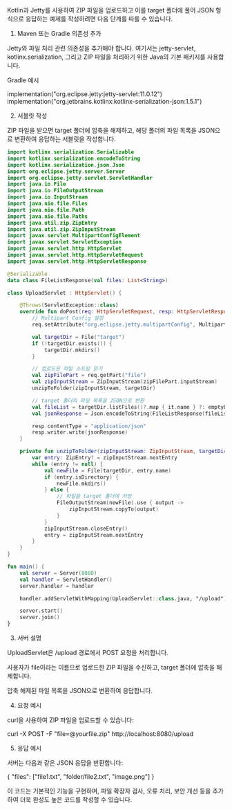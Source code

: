 Kotlin과 Jetty를 사용하여 ZIP 파일을 업로드하고 이를 target 폴더에 풀어 JSON 형식으로 응답하는 예제를 작성하려면 다음 단계를 따를 수 있습니다.

1. Maven 또는 Gradle 의존성 추가

Jetty와 파일 처리 관련 의존성을 추가해야 합니다. 여기서는 jetty-servlet, kotlinx.serialization, 그리고 ZIP 파일을 처리하기 위한 Java의 기본 패키지를 사용합니다.

Gradle 예시

implementation("org.eclipse.jetty:jetty-servlet:11.0.12")
implementation("org.jetbrains.kotlinx:kotlinx-serialization-json:1.5.1")

2. 서블릿 작성

ZIP 파일을 받으면 target 폴더에 압축을 해제하고, 해당 폴더의 파일 목록을 JSON으로 변환하여 응답하는 서블릿을 작성합니다.
```kotlin
import kotlinx.serialization.Serializable
import kotlinx.serialization.encodeToString
import kotlinx.serialization.json.Json
import org.eclipse.jetty.server.Server
import org.eclipse.jetty.servlet.ServletHandler
import java.io.File
import java.io.FileOutputStream
import java.io.InputStream
import java.nio.file.Files
import java.nio.file.Path
import java.nio.file.Paths
import java.util.zip.ZipEntry
import java.util.zip.ZipInputStream
import javax.servlet.MultipartConfigElement
import javax.servlet.ServletException
import javax.servlet.http.HttpServlet
import javax.servlet.http.HttpServletRequest
import javax.servlet.http.HttpServletResponse

@Serializable
data class FileListResponse(val files: List<String>)

class UploadServlet : HttpServlet() {

    @Throws(ServletException::class)
    override fun doPost(req: HttpServletRequest, resp: HttpServletResponse) {
        // Multipart Config 설정
        req.setAttribute("org.eclipse.jetty.multipartConfig", MultipartConfigElement("/tmp"))

        val targetDir = File("target")
        if (!targetDir.exists()) {
            targetDir.mkdirs()
        }

        // 업로드된 파일 스트림 읽기
        val zipFilePart = req.getPart("file")
        val zipInputStream = ZipInputStream(zipFilePart.inputStream)
        unzipToFolder(zipInputStream, targetDir)

        // target 폴더의 파일 목록을 JSON으로 변환
        val fileList = targetDir.listFiles()?.map { it.name } ?: emptyList()
        val jsonResponse = Json.encodeToString(FileListResponse(fileList))

        resp.contentType = "application/json"
        resp.writer.write(jsonResponse)
    }

    private fun unzipToFolder(zipInputStream: ZipInputStream, targetDir: File) {
        var entry: ZipEntry? = zipInputStream.nextEntry
        while (entry != null) {
            val newFile = File(targetDir, entry.name)
            if (entry.isDirectory) {
                newFile.mkdirs()
            } else {
                // 파일을 target 폴더에 저장
                FileOutputStream(newFile).use { output ->
                    zipInputStream.copyTo(output)
                }
            }
            zipInputStream.closeEntry()
            entry = zipInputStream.nextEntry
        }
    }
}

fun main() {
    val server = Server(8080)
    val handler = ServletHandler()
    server.handler = handler

    handler.addServletWithMapping(UploadServlet::class.java, "/upload")

    server.start()
    server.join()
}
```


3. 서버 설명

UploadServlet은 /upload 경로에서 POST 요청을 처리합니다.

사용자가 file이라는 이름으로 업로드한 ZIP 파일을 수신하고, target 폴더에 압축을 해제합니다.

압축 해제된 파일 목록을 JSON으로 변환하여 응답합니다.


4. 요청 예시

curl을 사용하여 ZIP 파일을 업로드할 수 있습니다:

curl -X POST -F "file=@yourfile.zip" http://localhost:8080/upload

5. 응답 예시

서버는 다음과 같은 JSON 응답을 반환합니다:

{
  "files": ["file1.txt", "folder/file2.txt", "image.png"]
}

이 코드는 기본적인 기능을 구현하며, 파일 확장자 검사, 오류 처리, 보안 개선 등을 추가하여 더욱 완성도 높은 코드를 작성할 수 있습니다.


